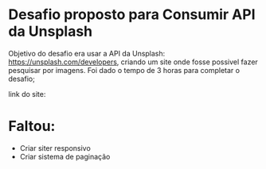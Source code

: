 # Desafio proposto para Consumir API da Unsplash
Objetivo do desafio era usar a API da Unsplash: https://unsplash.com/developers, criando um site onde
fosse possivel fazer pesquisar por imagens. Foi dado o tempo de 3 horas para completar o desafio;

link do site:

# Faltou:
- Criar siter responsivo
- Criar sistema de paginação